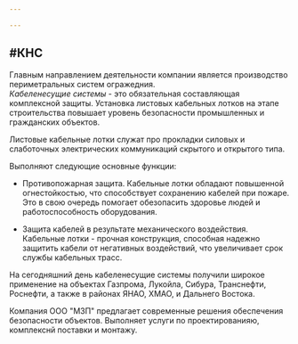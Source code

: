 ```yaml
---

---
```

## #КНС

Главным направлением деятельности компании является производство периметральных систем огражедния.   
_Кабеленесущие системы_ - это обязательная составляющая комплексной защиты. Установка листовых кабельных лотков на этапе строительства повышает уровень безопасности промышленных и гражданских объектов.  
  
Листовые кабельные лотки служат про прокладки силовых и слаботочных электрических коммуникаций скрытого и открытого типа.  
  
Выполняют следующие основные функции:

* Противопожарная защита. Кабельные лотки обладают повышенной огнестойкостью, что способствует сохранению кабелей при пожаре. Это в свою очередь помогает обезопасить здоровье людей и работоспособность оборудования.


* Защита кабелей в результате механического воздействия. Кабельные лотки - прочная конструкция, способная надежно защитить кабели от негативных воздействий, что увеличивает срок службы кабельных трасс.

На сегодняшний день кабеленесущие системы получили широкое применение на объектах Газпрома, Лукойла, Сибура, Транснефти, Роснефти, а также в районах ЯНАО, ХМАО, и Дальнего Востока.  
  
Компания ООО "МЗП" предлагает современные решения обеспечения безопасности объектов. Выполняет услуги по проектированияю, комплекснй поставки и монтажу.